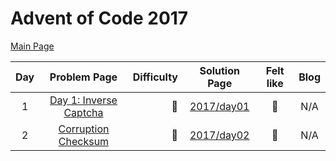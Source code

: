 # Advent of Code 2017

[Main Page](https://adventofcode.com/2017)

| Day |                         Problem Page                          | Difficulty |       Solution Page       | Felt like | Blog |
| :---: |:-------------------------------------------------------------:| ---: |:-------------------------:|:---------:| :---: |
| 1 | [Day 1: Inverse Captcha](https://adventofcode.com/2017/day/1) | :star2: | [2017/day01](/2017/day01) |  :cake:   | N/A |
|  2  |   [Corruption Checksum](https://adventofcode.com/2017/day/2)    | :star2: | [2017/day02](/2017/day02) |  :cake:   | N/A |
